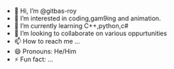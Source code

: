 - 👋 Hi, I’m @gitbas-roy
- 👀 I’m interested in coding,gam9ing and animation.
- 🌱 I’m currently learning C++,python,c#
- 💞️ I’m looking to collaborate on various oppurtunities
- 📫 How to reach me ...
- 😄 Pronouns: He/Him
- ⚡ Fun fact: ...

<!---
gitbas-roy/gitbas-roy is a ✨ special ✨ repository because its `README.md` (this file) appears on your GitHub profile.
You can click the Preview link to take a look at your changes.
--->
